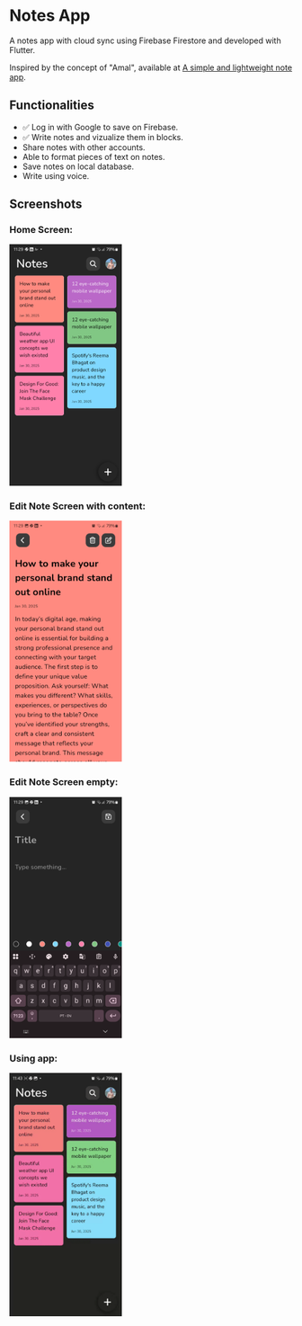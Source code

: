 # Notes App

A notes app with cloud sync using Firebase Firestore and developed with Flutter.

Inspired by the concept of "Amal", available at [A simple and lightweight note app](https://dribbble.com/shots/11875872-A-simple-and-lightweight-note-app).

## Functionalities
- ✅ Log in with Google to save on Firebase.
- ✅ Write notes and vizualize them in blocks.
- Share notes with other accounts.
- Able to format pieces of text on notes.
- Save notes on local database.
- Write using voice.

## Screenshots

### Home Screen:
<img src="screenshots/home.png" alt="screenshot" width="200"/>

### Edit Note Screen with content:
<img src="screenshots/edit_full.png" alt="screenshot" width="200"/>

### Edit Note Screen empty:
<img src="screenshots/edit_empty.png" alt="screenshot" width="200"/>

### Using app:
<img src="screenshots/app.gif" alt="screenshot" width="200"/>
